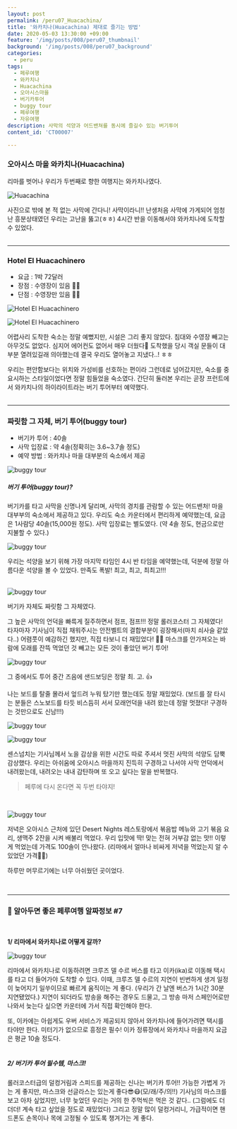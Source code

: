 ```yaml
---
layout: post
permalink: /peru07_Huacachina/
title: '와카치나(Huacachina) 제대로 즐기는 방법'
date: 2020-05-03 13:30:00 +09:00
feature: '/img/posts/008/peru07_thumbnail'
background: '/img/posts/008/peru07_background'
categories:
  - peru
tags:
  - 페루여행
  - 와카치나
  - Huacachina
  - 오아시스마을
  - 버기카투어
  - buggy tour
  - 페루여행
  - 자유여행
description: 사막의 석양과 어드밴쳐를 동시에 즐길수 있는 버기투어
content_id: 'CT00007'

---
```


### 오아시스 마을 와카치나(Huacachina)

리마를 벗어나 우리가 두번째로 향한 여행지는 와카치나였다.

![Huacachina](/img/posts/008/01.jpg)

사진으로 밖에 본 적 없는 사막에 간다니! 사막이라니!! 난생처음 사막에 가게되어 엄청난 흥분상태였던 우리는 고난을 뚫고(ㅎㅎ) 4시간 반을 이동해서야 와카치나에 도착할 수 있었다.<br><br>

------

### Hotel El Huacachinero

- 요금 : 1박 72달러
- 장점 : 수영장이 있음 🏊‍♀️
- 단점 : 수영장만 있음 🏊‍♀️

![Hotel El Huacachinero](/img/posts/008/03.jpg)

![Hotel El Huacachinero](/img/posts/008/04.jpg)

어렵사리 도착한 숙소는 정말 예뻤지만, 시설은 그리 좋지 않았다. 침대와 수영장 빼고는 아무것도 없었다. 심지어 에어컨도 없어서 매우 더웠다🥵 도착했을 당시 객실 문들이 대부분 열려있길래 의아했는데 결국 우리도 열어놓고 지냈다..! ㅎㅎ

우리는 편안함보다는 위치와 가성비를 선호하는 편이라 그런데로 넘어갔지만, 숙소를 중요시하는 스타일이었다면 정말 힘들었을 숙소였다. 간단히 둘러본 우리는 곧장 프런트에서 와카치나의 하이라이트라는 버기 투어부터 예약했다.<br><br>

------

### 짜릿함 그 자체, 버기 투어(buggy tour)

- 버기카 투어 : 40솔
- 사막 입장료 : 약 4솔(정확히는 3.6~3.7솔 정도)
- 예약 방법 : 와카치나 마을 대부분의 숙소에서 제공

![buggy tour](/img/posts/008/05.jpg)

##### 버기 투어(buggy tour)?

버기카를 타고 사막을 신명나게 달리며, 사막의 경치를 관람할 수 있는 어드밴처!  마을 대부부의 숙소에서 제공하고 있다. 우리도 숙소 카운터에서 편리하게 예약했는데, 요금은 1사람당 40솔(15,000원 정도). 사막 입장료는 별도였다. (약 4솔 정도, 현금으로만 지불할 수 있다.)

![buggy tour](/img/posts/008/07.jpg)

우리는 석양을 보기 위해 가장 마지막 타임인 4시 반 타임을 예약했는데, 덕분에 정말 아름다운 석양을 볼 수 있었다. 만족도 폭발! 최고, 최고, 최최고!!!<br><br>

![buggy tour](/img/posts/008/11.jpg)

버기카 자체도 짜릿함 그 자체였다.

그 높은 사막의 언덕을 빠륵게 질주하면서 점프, 점프!!! 정말 롤러코스터 그 자체였다! 타자마자 기사님이 직접 채워주시는 안전벨트의 결합부분이 굉장해서(마치 쇠사슬 같았다..) 어렴풋이 예감하긴 했지만, 직접 타보니 더 재밌었다! 💃🕺 마스크를 안가져오는 바람에 모래를 잔뜩 먹었던 것 빼고는 모든 것이 좋았던 버기 투어!

![buggy tour](/img/posts/008/08.jpg)

그 중에서도 투어 중간 즈음에 샌드보딩은 정말 최. 고. 👍

나는 보드를 탈줄 몰라서 엎드려 누워 탔기만 했는데도 정말 재밌었다. (보드를 잘 타시는 분들은 스노보드를 타듯 비스듬히 서서 모래언덕을 내려 왔는데 정말 멋졌다! 구경하는 것만으로도 신남!!!)

![buggy tour](/img/posts/008/06.jpg)

![buggy tour](/img/posts/008/12.jpg)

센스넘치는 기사님께서 노을 감상을 위한 시간도 따로 주셔서 멋진 사막의 석양도 담뿍 감상했다. 우리는 아쉬움에 오아시스 마을까지 진득히 구경하고 나서야 사막 언덕에서 내려왔는데, 내려오는 내내 감탄하며 또 오고 싶다는 말을 반복했다.

> 페루에 다시 온다면 꼭 두번 타야지! <br>

<br>

![buggy tour](/img/posts/008/09.jpg)

저녁은 오아시스 근처에 있던 Desert Nights 레스토랑에서 볶음밥 메뉴와 고기 볶음 요리, 생맥주 2잔을 시켜 배불리 먹었다. 우리 입맛에 딱! 맞는 전혀 거부감 없는 맛!! 이렇게 먹었는데 가격도 100솔이 안나왔다. (리마에서 얼마나 비싸게 저녁을 먹었는지 알 수 있었던 가격🤦‍♀️)

하루만 머무르기에는 너무 아쉬웠던 곳이었다.<br>

<br>

------

### 📌 알아두면 좋은 페루여행 알짜정보 #7

<br>

**1/ 리마에서 와카치나로 어떻게 갈까?**

![buggy tour](/img/posts/008/02.jpg)

리마에서 와카치나로 이동하려면 크루즈 델 수르 버스를 타고 이카(ika)로 이동해  택시를 타고 더 들어가야 도착할 수 있다. 이때, 크루즈 델 수르의 지연이 빈번하게 생겨 일정이 늦어지기 일쑤이므로 빠르게 움직이는 게 좋다. (우리가 간 날엔 버스가 1시간 30분 지연됐었다.) 지연이 되더라도 방송을 해주는 경우도 드물고, 그 방송 마저 스페인어로만 나와서 늦는다 싶으면 카운터에 가서 직접 확인해야 한다.

또, 이카에는 아쉽게도 우버 서비스가 제공되지 않아서 와카치나에 들어가려면 택시를 타야만 한다. 미터기가 없으므로 흥정은 필수! 이카 정류장에서 와카치나 마을까지 요금은 평균 10솔 정도다.<br><br>

##### 2/ 버기카 투어 필수템, 마스크!

롤러코스터급의 덜컹거림과 스피드를 제공하는 신나는 버기카 투어!! 가능한 가볍게 가는 게 좋지만, 마스크와 선글라스는 있는게 좋다😎😷(모/래/주/의!!) 기사님의 마스크를 보고 아차 싶었지만, 너무 늦었던 우리는 거의 한 주먹씩은 먹은 것 같다.. (그럼에도 더더더! 계속 타고 싶었을 정도로 재밌었다) 그리고 정말 많이 덜컹거리니, 가급적이면 핸드폰도 손목이나 목에 고정될 수 있도록 챙겨가는 게 좋다.<br><br>
